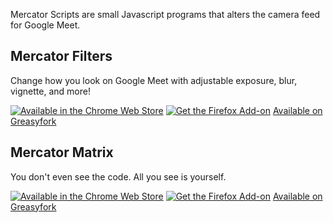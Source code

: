 Mercator Scripts are small Javascript programs that alters the camera feed for Google Meet.

## Mercator Filters

Change how you look on Google Meet with adjustable exposure, blur, vignette, and more!

[![Available in the Chrome Web Store](https://developer.chrome.com/webstore/images/ChromeWebStore_BadgeWBorder_v2_340x96.png)](https://chrome.google.com/webstore/detail/google-meet-filters-trans/ohcmmfphdpigpccfppacepjhamgcffjh)
[![Get the Firefox Add-on](https://ffp4g1ylyit3jdyti1hqcvtb-wpengine.netdna-ssl.com/addons/files/2015/11/get-the-addon.png)](https://addons.mozilla.org/en-US/firefox/addon/google-meet-filters-transforms/)
[Available on Greasyfork](https://greasyfork.org/en/scripts/406944-google-meet-filters-transforms)

## Mercator Matrix

You don't even see the code. All you see is yourself.

[![Available in the Chrome Web Store](https://developer.chrome.com/webstore/images/ChromeWebStore_BadgeWBorder_v2_340x96.png)](https://chrome.google.com/webstore/detail/google-meet-matrix-rain/ihadpecfbccmcbpdlinbcmflaiddfion)
[![Get the Firefox Add-on](https://ffp4g1ylyit3jdyti1hqcvtb-wpengine.netdna-ssl.com/addons/files/2015/11/get-the-addon.png)](https://addons.mozilla.org/en-US/firefox/addon/google-meet-matrix-rain/)
[Available on Greasyfork](https://greasyfork.org/en/scripts/406914-google-meet-matrix-rain)
